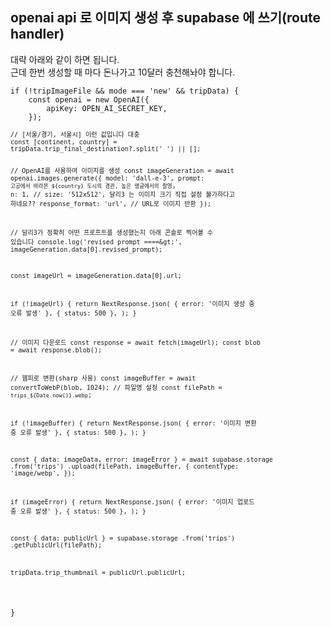 <h2 data-ke-size="size26">openai api 로 이미지 생성 후 supabase 에 쓰기(route handler)</h2>
<p data-ke-size="size16">대략 아래와 같이 하면 됩니다.<br />근데 한번 생성할 때 마다 돈나가고 10달러 충천해놔야 합니다.</p>
<pre class="javascript"><code>if (!tripImageFile &amp;&amp; mode === 'new' &amp;&amp; tripData) {
    const openai = new OpenAI({
        apiKey: OPEN_AI_SECRET_KEY,
    });
<pre><code>// [서울/경기, 서울시] 이런 값입니다 대충
const [continent, country] =
tripData.trip_final_destination?.split(' ') || [];

// OpenAI를 사용하여 이미지를 생성
const imageGeneration = await openai.images.generate({
    model: 'dall-e-3',
    prompt: `고공에서 바라본 ${country} 도시의 경관, 높은 앵글에서의 촬영`,
    n: 1,
    // size: '512x512', 달리3 는 이미지 크기 직접 설정 불가하다고 하네요??
    response_format: 'url', // URL로 이미지 반환
});

// 달리3가 정확히 어떤 프로프트를 생성했는지 아래 콘솔로 찍어볼 수 있습니다
console.log('revised prompt ====&amp;gt;', imageGeneration.data[0].revised_prompt);

const imageUrl = imageGeneration.data[0].url;

if (!imageUrl) {
    return NextResponse.json(
        { error: '이미지 생성 중 오류 발생' },
        { status: 500 },
    );
}

// 이미지 다운로드
const response = await fetch(imageUrl);
const blob = await response.blob();

// 웹피로 변환(sharp 사용)
const imageBuffer = await convertToWebP(blob, 1024);
// 파일명 설정
const filePath = `trips_${Date.now()}.webp`;

if (!imageBuffer) {
    return NextResponse.json(
        { error: '이미지 변환 중 오류 발생' },
        { status: 500 },
    );
}

const { data: imageData, error: imageError } =
    await supabase.storage
        .from('trips')
        .upload(filePath, imageBuffer, {
            contentType: 'image/webp',
        });

if (imageError) {
    return NextResponse.json(
        { error: '이미지 업로드 중 오류 발생' },
        { status: 500 },
    );
}

const { data: publicUrl } = supabase.storage
.from('trips')
.getPublicUrl(filePath);

tripData.trip_thumbnail = publicUrl.publicUrl;
</code></pre>
<p>}</code></pre></p>
